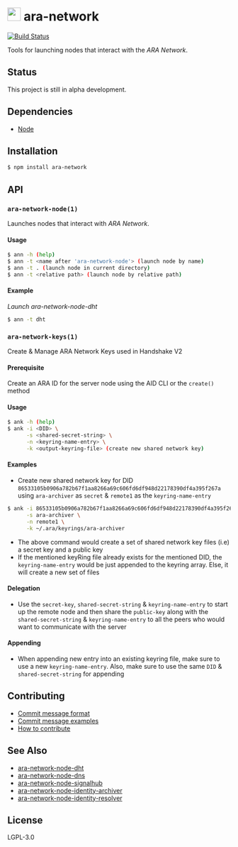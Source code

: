 <img src="https://github.com/AraBlocks/docs/blob/master/ara.png" width="30" height="30" /> ara-network
===========

[![Build Status](https://travis-ci.com/AraBlocks/ara-network.svg?token=r6p7pesHZ9MRJsVsrYFe&branch=master)](https://travis-ci.com/AraBlocks/ara-network)

Tools for launching nodes that interact with the _ARA Network_.

## Status
This project is still in alpha development.

## Dependencies
- [Node](https://nodejs.org/en/download/)

## Installation
```bash
$ npm install ara-network
```

## API
### `ara-network-node(1)`

Launches nodes that interact with _ARA Network_.

#### Usage

```bash
$ ann -h (help)
$ ann -t <name after 'ara-network-node'> (launch node by name)
$ ann -t . (launch node in current directory)
$ ann -t <relative path> (launch node by relative path)
```

#### Example
*Launch ara-network-node-dht*
```bash
$ ann -t dht
```

### `ara-network-keys(1)`
Create & Manage ARA Network Keys used in Handshake V2

#### Prerequisite
Create an ARA ID for the server node using the AID CLI or the `create()` method

#### Usage
```sh
$ ank -h (help)
$ ank -i <DID> \
      -s <shared-secret-string> \
      -n <keyring-name-entry> \
      -k <output-keyring-file> (create new shared network key)
```

#### Examples
* Create new shared network key for DID `86533105b0906a782b67f1aa8266a69c606fd6df948d22178390df4a395f267a` using `ara-archiver` as `secret` & `remote1` as the `keyring-name-entry`

```sh
$ ank -i 86533105b0906a782b67f1aa8266a69c606fd6df948d22178390df4a395f267a \
      -s ara-archiver \
      -n remote1 \
      -k ~/.ara/keyrings/ara-archiver
```

* The above command would create a set of shared network key files (i.e) a secret key and a public key
* If the mentioned keyRing file already exists for the mentioned DID, the `keyring-name-entry` would be just appended to the keyring array. Else, it will create a new set of files

#### Delegation
* Use the `secret-key`, `shared-secret-string` & `keyring-name-entry` to start up the remote node and then share the `public-key` along with the `shared-secret-string` & `keyring-name-entry` to all the peers who would want to communicate with the server

#### Appending
* When appending new entry into an existing keyring file, make sure to use a new `keyring-name-entry`. Also, make sure to use the same `DID` & `shared-secret-string` for appending

## Contributing
- [Commit message format](/.github/COMMIT_FORMAT.md)
- [Commit message examples](/.github/COMMIT_FORMAT_EXAMPLES.md)
- [How to contribute](/.github/CONTRIBUTING.md)

## See Also
- [ara-network-node-dht](https://github.com/arablocks/ara-network-node-dht)
- [ara-network-node-dns](https://github.com/arablocks/ara-network-node-dns)
- [ara-network-node-signalhub](https://github.com/arablocks/ara-network-node-signalhub)
- [ara-network-node-identity-archiver](https://github.com/arablocks/ara-network-node-identity-archiver)
- [ara-network-node-identity-resolver](https://github.com/arablocks/ara-network-node-identity-resolver)

## License
LGPL-3.0
